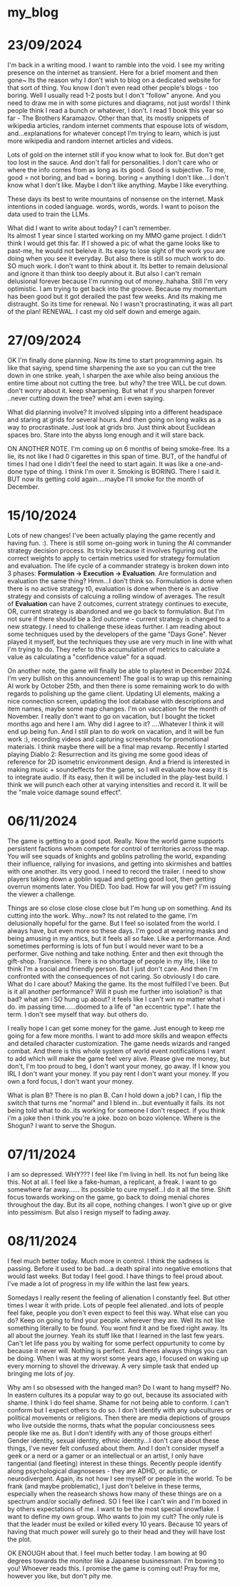 # my_blog


# 23/09/2024 

I'm back in a writing mood. I want to ramble into the void. I see my writing presence on the internet as transient. Here for a brief moment and then gone~ 
Its the reason why I don't wish to blog on a dedicated website for that sort of thing. You know I don't even read other people's blogs - too boring. Well I usually read 1-2 posts but I don't "follow" anyone. And you need to draw me in with some pictures and diagrams, not just words!
I think people think I read a bunch or whatever, I don't. I read 1 book this year so far - The Brothers Karamazov. Other than that, its mostly snippets of wikipedia articles, random internet comments that espouse lots of wisdom, and...explanations for whatever concept I'm trying to learn, which is just more wikipedia and random internet articles and videos. 

Lots of gold on the internet still if you know what to look for. But don't get too lost in the sauce. And don't fall for personalities. I don't care who or where the info comes from as long as its good. Good is subjective. To me, good = not boring, and bad = boring. boring = anything I don't like....I don't know what I don't like. Maybe I don't like anything. Maybe I like everything. 


These days its best to write mountains of nonsense on the internet. Mask intentions in coded language. words, words, words. I want to poison the data used to train the LLMs. 


What did I want to write about today? I can't remember.  
Its almost 1 year since I started working on my MMO game project. I didn't think I would get this far. If I showed a pic of what the game looks like to past-me, he would not beleive it. Its easy to lose sight of the work you are doing when you see it everyday. But also there is still so much work to do. SO much work. I don't want to think about it. Its better to remain delusional and ignore it than think too deeply about it. But also I can't remain delusional forever because I'm running out of money..hahaha. Still I'm very optimistic. I am trying to get back into the groove. Because my momentum has been good but it got derailed the past few weeks. And its making me distraught. So its time for renewal. No I wasn't procrastinating, it was all part of the plan! RENEWAL. I cast my old self down and emerge again. 




# 27/09/2024

OK I'm finally done planning. Now its time to start programming again. Its like that saying, spend time sharpening the axe so you can cut the tree down in one strike. yeah, I sharpen the axe while also being anxious the entire time about not cutting the tree. but why? the tree WILL be cut down. don't worry about it. keep sharpening. But what if you sharpen forever ..never cutting down the tree? what am i even saying.

What did planning involve? It involved slipping into a different headspace and staring at grids for several hours. And then going on long walks as a way to procrastinate. Just look at grids bro. Just think about Euclidean spaces bro. Stare into the abyss long enough and it will stare back. 

ON ANOTHER NOTE. I'm coming up on 6 months of being smoke-free. Its a lie, its not like I had 0 cigarettes in this span of time. BUT, of the handful of times I had one I didn't feel the need to start again. It was like a one-and-done type of thing. I think I'm over it. Smoking is BORING. There I said it. 
BUT now its getting cold again....maybe I'll smoke for the month of December. 




# 15/10/2024

Lots of new changes! I've been actually playing the game recently and having fun. :). There is still some on-going work in tuning the AI commander strategy decision process. Its tricky because it involves figuring out the correct weights to apply to certain metrics used for strategy formulation and evaluation. The life cycle of a commander strategy is broken down into 3 phases:  **Formulation -> Execution -> Evaluation**. Are formulation and evaluation the same thing? Hmm...I don't think so. Formulation is done when there is no active strategy t0, evaluation is done when there is an active strategy and consists of calcuing a rolling window of averages. The result of **Evaluation** can have 2 outcomes, current strategy continues to execute, OR, current strategy is abandoned and we go back to formulation. But I'm not sure if there should be a 3rd outcome - current strategy is changed to a new strategy. I need to challenge these ideas further. I am reading about some techniques used by the developers of the game "Days Gone". Never played it myself, but the techniques they use are very much in line with what I'm trying to do. They refer to this accumulation of metrics to calculate a value as calculating a  "confidence value" for a squad. 

On another note, the game will finally be able to playtest in December 2024. I'm very bullish on this announcement! The goal is to wrap up this remaining AI work by October 25th, and then there is some remaining work to do with regards to polishing up the game client. Updating UI elements, making a nice connection screen, updating the loot database with descriptions and item names, maybe some map changes. I'm on vaccation for the month of November. I really don't want to go on vacation, but I bought the ticket months ago and here I am. Why did I agree to it? ....Whatever I think it will end up being fun. And I still plan to do work on vacation, and it will be fun work :), recording videos and capturing screenshots for promotional materials. I think maybe there will be a final map revamp. Recently I started playing Diablo 2: Resurrection and its giving me some good ideas of reference for 2D isometric environment design. And a friend is interested in making music + soundeffects for the game, so I will evaluate how easy it is to integrate audio. If its easy, then it will be included in the play-test build. I think we will punch each other at varying intensities and record it. It will be the "male voice damage sound effect".

# 06/11/2024

The game is getting to a good spot. Really. Now the world game supports persistent factions whom compete for control of territories across the map. You will see squads of knights and goblins patrolling the world, expanding their influence, rallying for invasions, and getting into skirmishes and battles with one another. Its very good. I need to record the trailer. I need to show players taking down a goblin squad and getting good loot, then getting overrun moments later. You DIED. Too bad. How far will you get? I'm issuing the viewer a challenge.

Things are so close close close close but I'm hung up on something. And its cutting into the work. Why...now? Its not related to the game. I'm delusionally hopeful for the game. But I feel so isolated from the world. I always have, but even more so these days. I'm good at wearing masks and being amusing in my antics, but it feels all so fake. Like a performance. And sometimes performing is lots of fun but I would never want to be a performer. Give nothing and take nothing. Enter and then exit through the gift-shop. Transience. There is no shortage of people in my life, I like to think I'm a social and friendly person. But I just don't care. And then I'm confronted with the consequences of not caring. So obviously I do care. What do I care about? Making the game. Its the most fulfilled I've been. But is it all another performance? Will it push me further into isolation? is that bad? what am i SO hung up about? it feels like I can't win no matter what i do. im passing time......doomed to a life of "an eccentric type". I hate the term. I don't see myself that way. but others do.

I really hope I can get some money for the game. Just enough to keep me going for a few more months. I want to add more skills and weapon effects and detailed character customization. The game needs wizards and ranged combat. And there is this whole system of world event notifications I want to add which will make the game feel very alive. Please give me money, but don't, I'm too proud to beg, I don't want your money, go away. If I know you IRL I don't want your money. If you pay rent I don't want your money. If you own a ford focus, I don't want your money. 

What is plan B? There is no plan B. Can I hold down a job? I can, I flip the switch that turns me "normal" and I blend in...but eventually it fails. its not being told what to do..its working for someone I don't respect. if you think i'm a joke then i think you're a joke. bozo on bozo violence. Where is the Shogun? I want to serve the Shogun. 

# 07/11/2024

I am so depressed. WHY??? I feel like I'm living in hell. Its not fun being like this. Not at all. I feel like a fake-human, a replicant, a freak. I want to go somewhere far away......
Its possible to cure myself...I do it all the time. Shift focus towards working on the game, go back to doing menial chores throughout the day. But its all cope, nothing changes. 
I won't give up or give into pessimism. But also I resign myself to fading away.

# 08/11/2024

I feel much better today. Much more in control. I think the sadness is passing. Before it used to be bad...a death spiral into negative emotions that would last weeks. But today I feel good. I have things to feel proud about. I've made a lot of progress in my life within the last few years. 

Somedays I really resent the feeling of alienation I constantly feel. But other times I wear it with pride. Lots of people feel alienated..and lots of people feel fake, people you don't even expect to feel this way. What else can you do? Keep on going to find your people..wherever they are. Well its not like something literally to be found. You wont find it and be fixed right away. Its all about the journey. Yeah its stuff like that I learned in the last few years. Can't let life pass you by waiting for some perfect oppurtunity to come by because it never will. Nothing is perfect. And theres always things you can be doing. When I was at my worst some years ago, I focused on waking up every morning to shovel the driveway. A very simple task that ended up bringing me lots of joy. 

Why am I so obsessed with the hanged man? Do I want to hang myself? No. In eastern cultures its a popular way to go out, because its associated with shame. I think I do feel shame. Shame for not being able to conform. I can't conform but I expect others to do so. I don't identify with any subcultures or political movements or religions. Then there are media depictions of groups who live outside the norms, thats what the popular conciousness sees people like me as. But I don't identify with any of those groups either! Gender identity, sexual identity, ethnic identity...I don't care about these things, I've never felt confused about them. And I don't consider myself a geek or a nerd or a gamer or an intellectual or an artist, I only have tangential (and fleeting) interest in these things. Recently people identify along psychological diagnoseses - they are ADHD, or autistic, or neurodivergent. Again, its not how I see myself or people in the world. To be frank (and maybe problematic), I just don't beleive in these terms, especially when the reasearch shows how many of these things are on a spectrum and/or socially defined. SO I feel like I can't win and I'm boxed in by others expectations of me. I want to be the most special snowflake. I want to define my own group. Who wants to join my cult? The only rule is that the leader must be exiled or killed every 10 years. Because 10 years of having that much power will surely go to their head and they will have lost the plot. 


OK ENOUGH about that. I feel much better today. I am bowing at 90 degrees towards the monitor like a Japanese businessman. I'm bowing to you! Whoever reads this. I promise the game is coming out! Pray for me, however you like, but don't pity me. 









